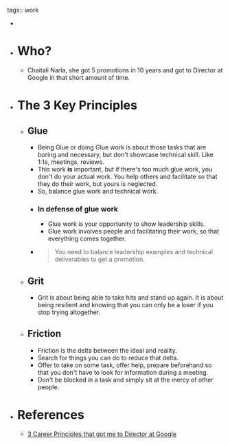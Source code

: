 tags:: work

-
- # Who?
	- Chaitali Narla, she got 5 promotions in 10 years and got to Director at Google in that short amount of time.
- # The 3 Key Principles
	- ## Glue
		- Being Glue or doing Glue work is about those tasks that are boring and necessary, but don't showcase technical skill. Like 1:1s, meetings, reviews.
		- This work **is** important, but if there's too much glue work, you don't do your actual work. You help others and facilitate so that they do their work, but yours is neglected.
		- So, balance glue work and technical work.
		- ### In defense of glue work
			- Glue work is your opportunity to show leadership skills.
			- Glue work involves people and facilitating their work, so that everything comes together.
		- > You need to balance leadership examples and technical deliverables to get a promotion.
	- ## Grit
		- Grit is about being able to take hits and stand up again. It is about being resilient and knowing that you can only be a loser if you stop trying altogether.
	- ## Friction
		- Friction is the delta between the ideal and reality.
		- Search for things you can do to reduce that delta.
		- Offer to take on some task, offer help, prepare beforehand so that you don't have to look for information during a meeting.
		- Don't be blocked in a task and simply sit at the mercy of other people.
- # References
	- [3 Career Principles that got me to Director at Google](https://read.highgrowthengineer.com/p/3-career-principles-to-director-at-google)
